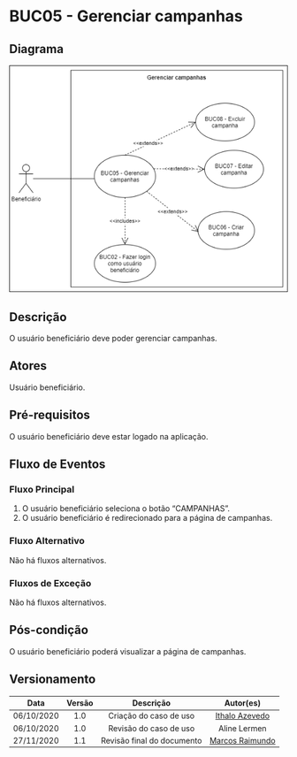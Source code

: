 # BUC05 - Gerenciar campanhas

## Diagrama

![BUC05](../../../../assets/images/casosDeUso/BUC05.png)

## Descrição

O usuário beneficiário deve poder gerenciar campanhas.

## Atores

Usuário beneficiário.

## Pré-requisitos

O usuário beneficiário deve estar logado na aplicação.

## Fluxo de Eventos

### Fluxo Principal

1. O usuário beneficiário seleciona o botão “CAMPANHAS”.
2. O usuário beneficiário é redirecionado para a página de campanhas.

### Fluxo Alternativo

Não há fluxos alternativos.

### Fluxos de Exceção

Não há fluxos alternativos.


## Pós-condição

O usuário beneficiário poderá visualizar a página de campanhas.

## Versionamento

|    Data    | Versão |                        Descrição                         |                            Autor(es)                             |
| :--------: | :----: | :------------------------------------------------------: | :--------------------------------------------------------------: |
| 06/10/2020 | 1.0 | Criação do caso de uso | [Ithalo Azevedo](https://github.com/ithaloazevedo) |
| 06/10/2020 | 1.0 | Revisão do caso de uso | Aline Lermen |
| 27/11/2020 | 1.1 | Revisão final do documento | [Marcos Raimundo](https://github.com/MarcosFloresta) |
